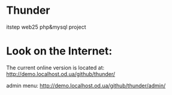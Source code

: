 # Thunder
itstep web25 php&amp;mysql project 

# Look on the Internet:
The current online version is located at: 
http://demo.localhost.od.ua/github/thunder/

admin menu:
http://demo.localhost.od.ua/github/thunder/admin/
